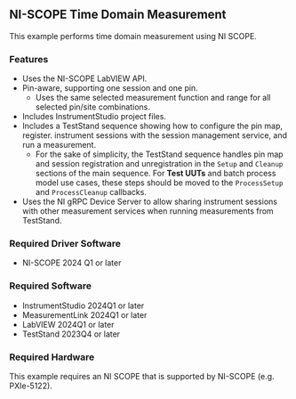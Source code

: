 ## NI-SCOPE Time Domain Measurement 

This example performs time domain measurement using NI SCOPE.


### Features

- Uses the NI-SCOPE LabVIEW API.
- Pin-aware, supporting one session and one pin.
  - Uses the same selected measurement function and range for all selected pin/site combinations.
- Includes InstrumentStudio project files.
- Includes a TestStand sequence showing how to configure the pin map, register.
  instrument sessions with the session management service, and run a measurement.
  - For the sake of simplicity, the TestStand sequence handles pin map and session registration and unregistration in the `Setup` and `Cleanup` sections of the main sequence. For **Test UUTs** and batch process model use cases, these steps should be moved to the `ProcessSetup` and `ProcessCleanup` callbacks.
- Uses the NI gRPC Device Server to allow sharing instrument sessions with other measurement services when running measurements from TestStand.

### Required Driver Software

- NI-SCOPE 2024 Q1 or later

### Required Software

- InstrumentStudio 2024Q1 or later
- MeasurementLink 2024Q1 or later
- LabVIEW 2024Q1 or later
- TestStand 2023Q4 or later

### Required Hardware

This example requires an NI SCOPE that is supported by NI-SCOPE (e.g. PXIe-5122).